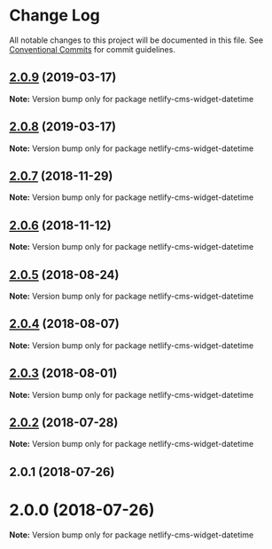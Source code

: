 # Change Log

All notable changes to this project will be documented in this file.
See [Conventional Commits](https://conventionalcommits.org) for commit guidelines.

## [2.0.9](https://github.com/netlify/netlify-cms/tree/master/packages/netlify-cms-widget-datetime/compare/netlify-cms-widget-datetime@2.0.5...netlify-cms-widget-datetime@2.0.9) (2019-03-17)

**Note:** Version bump only for package netlify-cms-widget-datetime





## [2.0.8](https://github.com/netlify/netlify-cms/tree/master/packages/netlify-cms-widget-datetime/compare/netlify-cms-widget-datetime@2.0.5...netlify-cms-widget-datetime@2.0.8) (2019-03-17)

**Note:** Version bump only for package netlify-cms-widget-datetime





## [2.0.7](https://github.com/netlify/netlify-cms/tree/master/packages/netlify-cms-widget-datetime/compare/netlify-cms-widget-datetime@2.0.6...netlify-cms-widget-datetime@2.0.7) (2018-11-29)

**Note:** Version bump only for package netlify-cms-widget-datetime





## [2.0.6](https://github.com/netlify/netlify-cms/tree/master/packages/netlify-cms-widget-datetime/compare/netlify-cms-widget-datetime@2.0.5...netlify-cms-widget-datetime@2.0.6) (2018-11-12)

**Note:** Version bump only for package netlify-cms-widget-datetime





<a name="2.0.5"></a>
## [2.0.5](https://github.com/netlify/netlify-cms/tree/master/packages/netlify-cms-widget-datetime/compare/netlify-cms-widget-datetime@2.0.4...netlify-cms-widget-datetime@2.0.5) (2018-08-24)




**Note:** Version bump only for package netlify-cms-widget-datetime

<a name="2.0.4"></a>
## [2.0.4](https://github.com/netlify/netlify-cms/tree/master/packages/netlify-cms-widget-datetime/compare/netlify-cms-widget-datetime@2.0.3...netlify-cms-widget-datetime@2.0.4) (2018-08-07)




**Note:** Version bump only for package netlify-cms-widget-datetime

<a name="2.0.3"></a>
## [2.0.3](https://github.com/netlify/netlify-cms/tree/master/packages/netlify-cms-widget-datetime/compare/netlify-cms-widget-datetime@2.0.2...netlify-cms-widget-datetime@2.0.3) (2018-08-01)




**Note:** Version bump only for package netlify-cms-widget-datetime

<a name="2.0.2"></a>
## [2.0.2](https://github.com/netlify/netlify-cms/tree/master/packages/netlify-cms-widget-datetime/compare/netlify-cms-widget-datetime@2.0.1...netlify-cms-widget-datetime@2.0.2) (2018-07-28)




**Note:** Version bump only for package netlify-cms-widget-datetime

<a name="2.0.1"></a>
## 2.0.1 (2018-07-26)



<a name="2.0.0"></a>
# 2.0.0 (2018-07-26)




**Note:** Version bump only for package netlify-cms-widget-datetime
